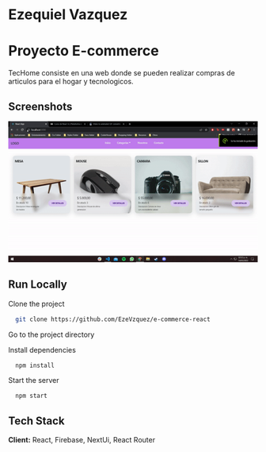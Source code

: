 
# Ezequiel Vazquez



# Proyecto E-commerce

TecHome consiste en una web donde se pueden realizar compras de articulos para el hogar y tecnologicos.


## Screenshots

![App GIF](./.github/GifTecHome.gif)


## Run Locally

Clone the project

```bash
  git clone https://github.com/EzeVzquez/e-commerce-react
```

Go to the project directory

Install dependencies

```bash
  npm install
```

Start the server

```bash
  npm start
```


## Tech Stack

**Client:** React, Firebase, NextUi, React Router



